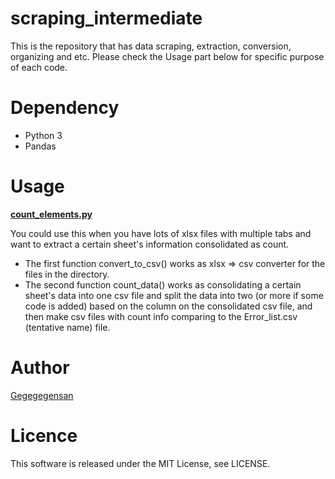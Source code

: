 # scraping_intermediate

This is the repository that has data scraping, extraction, conversion, organizing and etc. Please check the Usage part below for specific purpose of each code.

# Dependency
- Python 3
- Pandas

# Usage 

**[count_elements.py](https://github.com/Gegegegensan/scraping_intermediate/blob/master/count_elements.py)**

You could use this when you have lots of xlsx files with multiple tabs and want to extract a certain sheet's information consolidated as count.

- The first function convert_to_csv() works as xlsx => csv converter for the files in the directory.
- The second function count_data() works as consolidating a certain sheet's data into one csv file and split the data into two (or more if some code is added) based on the column on the consolidated csv file, and then make csv files with count info comparing to the Error_list.csv (tentative name) file.


# Author

[Gegegegensan](https://gegegegensan.com/ja/blog/)

# Licence
This software is released under the MIT License, see LICENSE.
